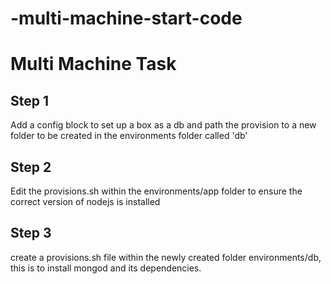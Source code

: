 # -multi-machine-start-code
# Multi Machine Task

## Step 1
Add a config block to set up a box as a db and path the provision to a new folder to be created in the environments folder called 'db'

## Step 2

Edit the provisions.sh within the environments/app folder to ensure the correct version of nodejs is installed

## Step 3

create a provisions.sh file within the newly created folder environments/db, this is to install mongod and its dependencies.

